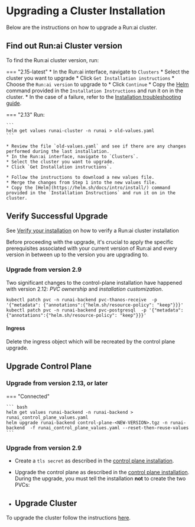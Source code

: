 
# Upgrading a Cluster Installation
Below are the instructions on how to upgrade a Run:ai cluster.

## Find out Run:ai Cluster version 

To find the Run:ai cluster version, run:

=== "2.15-latest"
    * In the Run:ai interface, navigate to `Clusters`
    * Select the cluster you want to upgrade
    * Click `Get Installation instructions`
    * Choose the `Run:ai version` to upgrade to
    * Click `Continue`
    * Copy the [Helm](https://helm.sh/docs/intro/install/) command provided in the `Installation Instructions` and run it on in the cluster.
    * In the case of a failure, refer to the [Installation troubleshooting guide](../../troubleshooting/troubleshooting.md#installation).

=== "2.13"
    Run:

    ```
    helm get values runai-cluster -n runai > old-values.yaml
    ```

    * Review the file `old-values.yaml` and see if there are any changes performed during the last installation.
    * In the Run:ai interface, navigate to `Clusters`.
    * Select the cluster you want to upgrade.
    * Click `Get Installation instructions`.

    * Follow the instructions to download a new values file. 
    * Merge the changes from Step 1 into the new values file.
    * Copy the [Helm](https://helm.sh/docs/intro/install/) command provided in the `Installation Instructions` and run it on in the cluster.

## Verify Successful Upgrade

See [Verify your installation](cluster-install.md#verify-your-clusters-health) on how to verify a Run:ai cluster installation

Before proceeding with the upgrade, it's crucial to apply the specific prerequisites associated with your current version of Run:ai and every version in between up to the version you are upgrading to.

### Upgrade from version 2.9 

Two significant changes to the control-plane installation have happened with version 2.12: _PVC ownership_ and _installation customization_. 

```
kubectl patch pvc -n runai-backend pvc-thanos-receive  -p '{"metadata": {"annotations":{"helm.sh/resource-policy": "keep"}}}'
kubectl patch pvc -n runai-backend pvc-postgresql  -p '{"metadata": {"annotations":{"helm.sh/resource-policy": "keep"}}}'
```

#### Ingress

Delete the ingress object which will be recreated by the control plane upgrade.

## Upgrade Control Plane
### Upgrade from version 2.13, or later
=== "Connected"

    ``` bash
    helm get values runai-backend -n runai-backend > runai_control_plane_values.yaml
    helm upgrade runai-backend control-plane-<NEW-VERSION>.tgz -n runai-backend  -f runai_control_plane_values.yaml --reset-then-reuse-values
    ```
    
### Upgrade from version 2.9
* Create a `tls secret` as described in the [control plane installation](backend.md). 
* Upgrade the control plane as described in the [control plane installation](backend.md). During the upgrade, you must tell the installation __not__ to create the two PVCs:

* ## Upgrade Cluster 

To upgrade the cluster follow the instructions [here](../../cluster-setup/cluster-upgrade.md).
    
